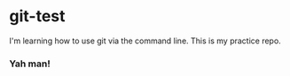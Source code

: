 git-test
========

I'm learning how to use git via the command line. This is my practice repo.

### Yah man!
